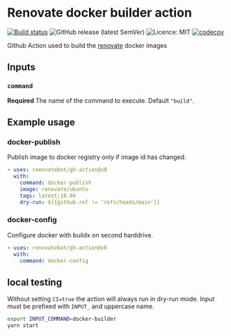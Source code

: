 # Renovate docker builder action

[![Build status](https://github.com/renovatebot/internal-tools/workflows/build/badge.svg)](https://github.com/renovatebot/internal-tools/actions?query=workflow%3Abuild)
![GitHub release (latest SemVer)](https://img.shields.io/github/v/release/containerbase/base)
![Licence: MIT](https://img.shields.io/github/license/containerbase/base)
[![codecov](https://codecov.io/gh/containerbase/internal-tools/branch/main/graph/badge.svg?token=NF90aCGVDB)](https://codecov.io/gh/containerbase/internal-tools)

Github Action used to build the [renovate](https://github.com/renovatebot/renovate) docker images

## Inputs

### `command`

**Required** The name of the command to execute. Default `"build"`.

## Example usage

### docker-publish

Publish image to docker registry only if image id has changed.

```yml
- uses: renovatebot/gh-action@v0
  with:
    command: docker-publish
    image: renovate/ubuntu
    tags: latest;18.04
    dry-run: ${{github.ref != 'refs/heads/main'}}
```

### docker-config

Configure docker with buildx on second harddrive.

```yml
- uses: renovatebot/gh-action@v0
  with:
    command: docker-config
```

## local testing

Without setting `CI=true` the action will always run in dry-run mode. Input must be prefixed with `INPUT_` and uppercase name.

```sh
export INPUT_COMMAND=docker-builder
yarn start
```

